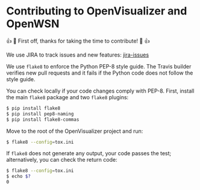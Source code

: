 # Contributing to OpenVisualizer and OpenWSN
:+1: :tada: First off, thanks for taking the time to contribute! :tada: :+1:

We use JIRA to track issues and new features: [jira-issues](https://openwsn.atlassian.net/projects/OV/issues)

We use `flake8` to enforce the Python PEP-8 style guide. The Travis builder verifies new pull requests and it fails if the Python code does not follow the style guide.

You can check locally if your code changes comply with PEP-8. First, install the main `flake8` package and two `flake8` plugins:

```bash
$ pip install flake8
$ pip install pep8-naming
$ pip install flake8-commas
```

Move to the root of the OpenVisualizer project and run:

```bash
$ flake8 --config=tox.ini
```

If `flake8` does not generate any output, your code passes the test; alternatively, you can check the return code:

```bash
$ flake8 --config=tox.ini
$ echo $?
0
```
